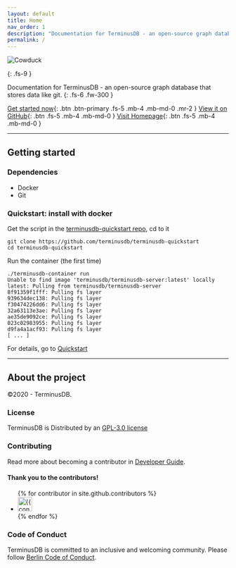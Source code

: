 ```yaml
---
layout: default
title: Home
nav_order: 1
description: "Documentation for TerminusDB - an open-source graph database that stores data like git."
permalink: /
---
```

![Cowduck](/docs/assets/images/cowduck_sitting_logo.png)
<!-- # TerminusDB Documentation -->
{: .fs-9 }

Documentation for TerminusDB - an open-source graph database that stores data like git.
{: .fs-6 .fw-300 }

[Get started now](#getting-started){: .btn .btn-primary .fs-5 .mb-4 .mb-md-0 .mr-2 }  [View it on GitHub](https://github.com/terminusdb/terminusdb-server){: .btn .fs-5 .mb-4 .mb-md-0 } [Visit Homepage](https://terminusdb.com){: .btn .fs-5 .mb-4 .mb-md-0 }



---

## Getting started

### Dependencies

- Docker
- Git

### Quickstart: install with docker

Get the script in the [terminusdb-quickstart repo](https://github.com/terminusdb/terminusdb-quickstart), cd to it

```
git clone https://github.com/terminusdb/terminusdb-quickstart
cd terminusdb-quickstart
```

Run the container (the first time)

```
./terminusdb-container run
Unable to find image 'terminusdb/terminusdb-server:latest' locally
latest: Pulling from terminusdb/terminusdb-server
8f91359f1fff: Pulling fs layer
939634dec138: Pulling fs layer
f30474226dd6: Pulling fs layer
32a63113e3ae: Pulling fs layer
ae35de9092ce: Pulling fs layer
023c02983955: Pulling fs layer
d9fa4a1acf93: Pulling fs layer
[ ... ]
```

For details, go to [Quickstart](/docs/docs/quickstart/)

---

## About the project

©2020 - TerminusDB.

### License

TerminusDB is Distributed by an [GPL-3.0 license](https://github.com/terminusdb/terminusdb-server/blob/master/LICENSE)

### Contributing

Read more about becoming a contributor in [Developer Guide](/docs/developer-guide).

#### Thank you to the contributors!

<ul class="list-style-none">
{% for contributor in site.github.contributors %}
  <li class="d-inline-block mr-1">
     <a href="{{ contributor.html_url }}"><img src="{{ contributor.avatar_url }}" width="32" height="32" alt="{{ contributor.login }}"/></a>
  </li>
{% endfor %}
</ul>

### Code of Conduct

TerminusDB is committed to an inclusive and welcoming community. Please follow [Berlin Code of Conduct](https://berlincodeofconduct.org/).
